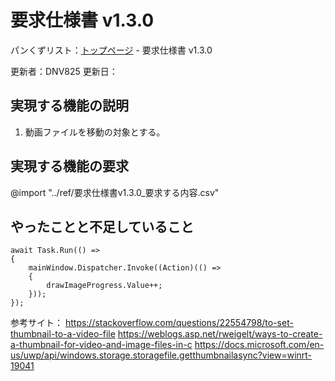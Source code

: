 # 要求仕様書 v1.3.0

パンくずリスト：[トップページ](../index.html) - 要求仕様書 v1.3.0

更新者：DNV825
更新日：

## 実現する機能の説明

1. 動画ファイルを移動の対象とする。

## 実現する機能の要求

@import "../ref/要求仕様書v1.3.0_要求する内容.csv"

## やったことと不足していること


```CSharp
await Task.Run(() => 
{
    mainWindow.Dispatcher.Invoke((Action)(() =>
    {
        drawImageProgress.Value++;
    }));
});
```

参考サイト：
<https://stackoverflow.com/questions/22554798/to-set-thumbnail-to-a-video-file>
<https://weblogs.asp.net/rweigelt/ways-to-create-a-thumbnail-for-video-and-image-files-in-c>
<https://docs.microsoft.com/en-us/uwp/api/windows.storage.storagefile.getthumbnailasync?view=winrt-19041>
